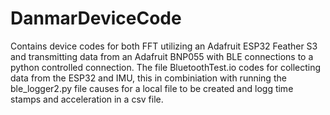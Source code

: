# DanmarDeviceCode
Contains device codes for both FFT utilizing an Adafruit ESP32 Feather S3 and transmitting data from an Adafruit BNP055 with BLE connections to a python controlled connection.
The file BluetoothTest.io codes for collecting data from the ESP32 and IMU, this in combiniation with running the ble_logger2.py file causes for a local file to be created and logg time stamps and acceleration in a csv file.
